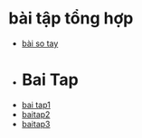 # bài tập tổng hợp
- [bài so tay](https://www.jdoodle.com/embed/v0/5I7B)
- # Bai Tap
- [bai tap1](https://www.jdoodle.com/embed/v0/5I7L)
- [baitap2](https://www.jdoodle.com/embed/v0/5Axu)
- [baitap3](https://www.jdoodle.com/embed/v0/5Ayb)
